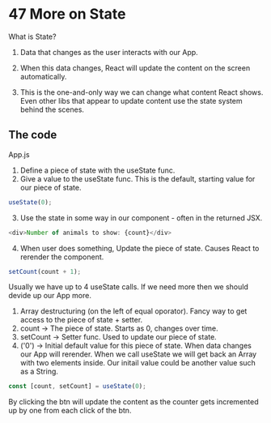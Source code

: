 # 47 More on State

What is State?

1. Data that changes as the user interacts with our App.

2. When this data changes, React will update the content on the screen automatically.

3. This is the one-and-only way we can change what content React shows.
   Even other libs that appear to update content use the state system behind the scenes.

## The code

App.js

1. Define a piece of state with the useState func.
2. Give a value to the useState func. This is the default, starting value for our piece of state.

```js
useState(0);
```

3. Use the state in some way in our component - often in the returned JSX.

```js
<div>Number of animals to show: {count}</div>
```

4. When user does something, Update the piece of state. Causes React to rerender the component.

```js
setCount(count + 1);
```

Usually we have up to 4 useState calls. If we need more then we should devide up our App more.

1. Array destructuring (on the left of equal oporator). Fancy way to get access to the piece of state + setter.
2. count -> The piece of state. Starts as 0, changes over time.
3. setCount -> Setter func. Used to update our piece of state.
4. ('0') -> Initial default value for this piece of state.
   When data changes our App will rerender.
   When we call useState we will get back an Array with two elements inside.
   Our initail value could be another value such as a String.

```js
const [count, setCount] = useState(0);
```

By clicking the btn will update the content as the counter gets incremented up by one from each click of the btn.
